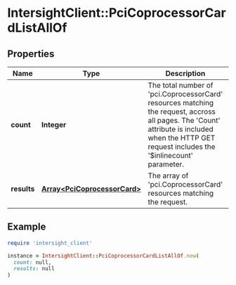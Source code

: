 # IntersightClient::PciCoprocessorCardListAllOf

## Properties

| Name | Type | Description | Notes |
| ---- | ---- | ----------- | ----- |
| **count** | **Integer** | The total number of &#39;pci.CoprocessorCard&#39; resources matching the request, accross all pages. The &#39;Count&#39; attribute is included when the HTTP GET request includes the &#39;$inlinecount&#39; parameter. | [optional] |
| **results** | [**Array&lt;PciCoprocessorCard&gt;**](PciCoprocessorCard.md) | The array of &#39;pci.CoprocessorCard&#39; resources matching the request. | [optional] |

## Example

```ruby
require 'intersight_client'

instance = IntersightClient::PciCoprocessorCardListAllOf.new(
  count: null,
  results: null
)
```

